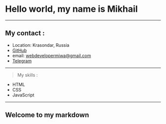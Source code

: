 # Hello world, my name is Mikhail

---
## My contact :
-	Location: Krasondar, Russia	
- [GitHub](https://github.com/uselessdeveloper-front)
- email: webdevelopermiwa@gmail.com
- [Telegram](https://t.me/useless177)

---

> My skills :

- HTML
- CSS
- JavaScript

---

## Welcome to my markdown
